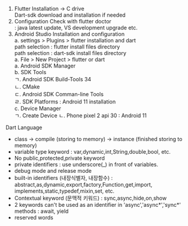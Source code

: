 
1. Flutter Installation -> C drive <br>
   Dart-sdk download and installation if needed <br>
2. Configuration Check with flutter doctor <br>
    : java latest update, VS development upgrade etc. <br>
3. Android Studio Installation and configuration <br>
    a. settings > Plugins > flutter installation and dart <br>
        path selection : flutter install files directory <br>
        path selection : dart-sdk install files directory <br>
    a. File > New Project > flutter or dart <br>
    a. Android SDK Manager <br>
    b. SDK Tools <br>
        ㄱ. Android SDK Build-Tools 34 <br> 
        ㄴ. CMake <br>
        ㄷ. Android SDK Comman-line Tools <br>
        ㄹ. SDK Platforms : Android 11 installation <br>
    c. Device Manager <br>
        ㄱ. Create Device
        ㄴ. Phone pixel 2 api 30 : Android 11



Dart Language

* class -> compile (storing to memory) -> instance (finished storing to memory)
* variable type keyword : var,dynamic,int,String,double,bool, etc.
* No public,protected,private keyword
* private identifiers : use underscore(_) in front of variables.
* debug mode and release mode
* built-in identifiers (내장식별자, 내장함수)
  : abstract,as,dynamic,export,factory,Function,get,import,
    implements,static,typedef,mixin,set, etc.
* Contextual keyword (문맥적 키워드) : sync,async,hide,on,show
* 2 keywords can't be used as an identifier in 'async','async*','sync*' methods
  : await, yield
* reserved words



    
